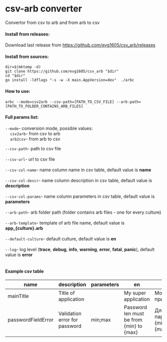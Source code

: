 # csv-arb converter

Convertor from csv to arb and from arb to csv

#### Install from releases:
Download last release from https://github.com/evg1605/csv_arb/releases
#### Install from sources:

```
dir=$(mktemp -d) 
git clone https://github.com/evg1605/csv_arb "$dir" 
cd "$dir"
go install -ldflags "-s -w -X main.AppVersion=dev"  ./arbc
```

#### How to use:

```
arbc --mode=csv2arb --csv-path=[PATH_TO_CSV_FILE] --arb-path=[PATH_TO_FOLDER_CONTAINS_ARB_FILES]
```

#### Full params list:

`--mode`- conversion mode, possible values:<br/>
&nbsp;&nbsp;&nbsp;&nbsp;`csv2arb`- from csv to arb<br/>
&nbsp;&nbsp;&nbsp;&nbsp;`arb2csv`- from arb to csv<br/>

`--csv-path`- path to csv file<br/><br/>
`--csv-url`- url to csv file<br/><br/>
`--csv-col-name`- name column name in csv table, default value is **name**<br/><br/>
`--csv-col-descr`- name column description in csv table, default value is **description**<br/><br/>
`--csv-col-params`- name column parameters in csv table, default value is **parameters**<br/><br/>
`--arb-path`- arb folder path (folder contains arb files - one for every culture)<br/><br/>
`--arb-template`- template of arb file name, default value is **app_{culture}.arb**<br/><br/>
`--default-culture`- default culture, default value is **en**<br/><br/>
`--log`- log level (**trace**, **debug**, **info**, **warning**, **error**, **fatal**, **panic**), default value is **error**<br/><br/>
#### Example csv table

| name               	| description                   	| parameters 	| en                                       	| ru                             	|
|--------------------	|-------------------------------	|------------	|------------------------------------------	|--------------------------------	|
| mainTitle          	| Title of application          	|            	| My super application                     	| Моё супер приложение           	|
| passwordFieldError 	| Validation error for password 	| min;max    	| Password len must be from {min} to {max} 	| Длина пароля от {min} до {max} 	|

